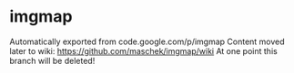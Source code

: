 # imgmap
Automatically exported from code.google.com/p/imgmap
Content moved later to wiki: https://github.com/maschek/imgmap/wiki
At one point this branch will be deleted!
